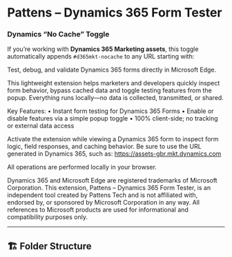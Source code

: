 # Pattens – Dynamics 365 Form Tester

### Dynamics “No Cache” Toggle
If you’re working with **Dynamics 365 Marketing assets**, this toggle automatically appends `#d365mkt-nocache` to any URL starting with:

Test, debug, and validate Dynamics 365 forms directly in Microsoft Edge. 

This lightweight extension helps marketers and developers quickly inspect form behavior, bypass cached data and toggle testing features from the popup. Everything runs locally—no data is collected, transmitted, or shared.

Key Features:
	•	Instant form testing for Dynamics 365 Forms
	•	Enable or disable features via a simple popup toggle
	•	100% client-side; no tracking or external data access

Activate the extension while viewing a Dynamics 365 form to inspect form logic, field responses, and caching behavior. Be sure to use the URL generated in Dynamics 365, such as: https://assets-gbr.mkt.dynamics.com

All operations are performed locally in your browser.

Dynamics 365 and Microsoft Edge are registered trademarks of Microsoft Corporation. This extension, Pattens – Dynamics 365 Form Tester, is an independent tool created by Pattens Tech and is not affiliated with, endorsed by, or sponsored by Microsoft Corporation in any way. All references to Microsoft products are used for informational and compatibility purposes only.

---

## 🏗 Folder Structure
